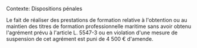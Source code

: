 Contexte: Dispositions pénales

Le fait de réaliser des prestations de formation relative à l'obtention ou au maintien des titres de formation professionnelle maritime sans avoir obtenu l'agrément prévu à l'article L. 5547-3 ou en violation d'une mesure de suspension de cet agrément est puni de 4 500 € d'amende.
